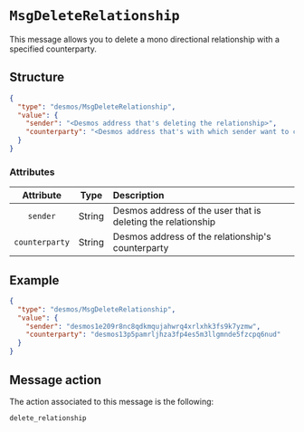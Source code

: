 # `MsgDeleteRelationship`
This message allows you to delete a mono directional relationship with a specified counterparty.

## Structure
````json
{
  "type": "desmos/MsgDeleteRelationship",
  "value": {
    "sender": "<Desmos address that's deleting the relationship>",
    "counterparty": "<Desmos address that's with which sender want to cut-off the relationship>"
  }
}
````

### Attributes
| Attribute | Type | Description |
| :-------: | :----: | :-------- |
| `sender`  | String | Desmos address of the user that is deleting the relationship |
| `counterparty`| String | Desmos address of the relationship's counterparty |

## Example
````json
{
  "type": "desmos/MsgDeleteRelationship",
  "value": {
    "sender": "desmos1e209r8nc8qdkmqujahwrq4xrlxhk3fs9k7yzmw",
    "counterparty": "desmos13p5pamrljhza3fp4es5m3llgmnde5fzcpq6nud"
  }
} 
````

## Message action
The action associated to this message is the following: 

```
delete_relationship
```
